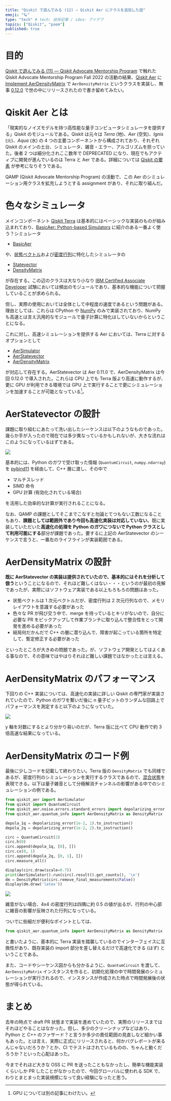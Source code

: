 ```yaml
---
title: "Qiskit で遊んでみる (12) — Qiskit Aer にクラスを追加した話"
emoji: "🪐"
type: "tech" # tech: 技術記事 / idea: アイデア
topics: ["Qiskit", "poem"]
published: true
---
```


# 目的

[Qiskit で遊んでみる (11) — Qiskit Advocate Mentorship Program](/derwind/articles/dwd-qiskit11) で触れた Qiskit Advocate Mentorship Program Fall 2022 の活動の結果、[Qiskit Aer](https://github.com/Qiskit/qiskit-aer) に [Implement AerDensityMatrix](https://github.com/Qiskit/qiskit-aer/pull/1732) で `AerDensityMatrix` というクラスを実装し、無事 [0.12.0](https://github.com/Qiskit/qiskit-aer/releases/tag/0.12.0) で世の中にリリースされたので書き留めてみたい。

# Qiskit Aer とは

「現実的なノイズモデルを持つ高性能な量子コンピュータシミュレータを提供する」Qiskit のモジュールである。Qiskit は元々は _Terra_ (地)、_Aer_ (空気)、_Ignis_ (火)、_Aqua_ (水) の 4 つの主要コンポーネントから構成されており、それぞれ Qiskit のメインの土台、シミュレータ、雑音・エラー、アルゴリズムを担っていた。後者 2 つは細分化されここ数年で DEPRECATED になり、現在でもアクティブに開発が進んでいるのは Terra と Aer である。詳細については [Qiskit の要素](https://qiskit.org/documentation/locale/ja/the_elements.html) が参考になりそうである。

QAMP (Qiskit Advocate Mentorship Program) の活動で、この Aer のシミュレーション用クラスを拡充しようとする assignment があり、それに取り組んだ。

# 色々なシミュレータ

メインコンポーネント [Qiskit Terra](https://github.com/Qiskit/qiskit-terra) は基本的にはベーシックな実装のものが組み込まれており、[BasicAer: Python-based Simulators](https://qiskit.org/documentation/apidoc/providers_basicaer.html) に紹介のある一番よく使う？シミュレータ

- [BasicAer](https://github.com/Qiskit/qiskit-terra/blob/0.23.3/qiskit/providers/basicaer/__init__.py#L73)

や、[状態ベクトル](https://ja.wikipedia.org/wiki/%E9%87%8F%E5%AD%90%E7%8A%B6%E6%85%8B)および[密度行列](https://ja.wikipedia.org/wiki/%E5%AF%86%E5%BA%A6%E8%A1%8C%E5%88%97)に特化したシミュレータの

- [Statevector](https://github.com/Qiskit/qiskit-terra/blob/0.23.3/qiskit/quantum_info/states/statevector.py)
- [DensityMatrix](https://github.com/Qiskit/qiskit-terra/blob/0.23.3/qiskit/quantum_info/states/densitymatrix.py)

が存在する。この辺のクラスは大なり小なり [IBM Certified Associate Developer](https://www.ibm.com/training/certification/C0010300) 試験においては頻出のモジュールであり、基本的な機能について把握していることが求められる。

但し、実際の使用においては全体として中程度の速度であるという問題がある。理由としては、これらは CPython や [NumPy](https://numpy.org/) のみで実装されており、NumPy も高速とは言え汎用的なモジュールで量子計算に特化はしていないからということになる。

これに対し、高速シミュレーションを提供する Aer においては、Terra に対するオプションとして

- [AerSimulator](https://github.com/Qiskit/qiskit-aer/blob/0.12.0/qiskit_aer/backends/aer_simulator.py)
- [AerStatevector](https://github.com/Qiskit/qiskit-aer/blob/0.12.0/qiskit_aer/quantum_info/states/aer_statevector.py)
- [AerDensityMatrix](https://github.com/Qiskit/qiskit-aer/blob/0.12.0/qiskit_aer/quantum_info/states/aer_densitymatrix.py)

が対応して存在する。AerStatevector は Aer 0.11.0 で、AerDensityMatrix は今回 0.12.0 で導入された。これらは CPU 上でも Terra 版より高速に動作するが、更に GPU が利用できる環境では GPU 上で実行することで更にシミュレーションを加速することが可能となっている[^1]。

[^1]: GPU については別の記事にわけたい。

# AerStatevector の設計

課題に取り組むにあたって洗い出したシーケンスは以下のようなものであった。幾らか手が入ったので現在では多少異なっているかもしれないが、大きな流れはこのようになっているはずである。

![](/images/dwd-qiskit12/001.png)

基本的には、Python のガワで受け取った情報 (`QuantumCircuit`, `numpy.ndarray`) を [pybind11](https://github.com/pybind/pybind11) を経由して、C++ 層に渡し、その中で

- マルチスレッド
- SIMD 命令
- GPU 計算 (有効化されている場合)

を活用した効率的な計算が実行されることになる。

なお、QAMP の課題としてそこまでこなすと勿論とてつもない工数になることもあり、**課題としては範囲外であり今回も高速化実装は対応していない**。既に実装していただいた**高速化の処理を Python のガワにつないで Python クラスとして利用可能にする**部分が課題であった。要するに上記の AerStatevector のシーケンスで言うと、一番左のライフラインが実装範囲である。

# AerDensityMatrix の設計

**既に AerStatevector の実装は提供されていたので、基本的にはそれを分析して倣う**ということになるので、それほど難しくはない・・・というのが最初の見解であったが、実際にはソフトウェア実装である以上もろもろの問題はあった。

- 状態ベクトルは 1 次元ベクトルだが、密度行列は 2 次元行列なので、メモリレイアウトを意識する必要があった
- 色々な PR が飛び交う中で、merge を待っているとキリがないので、自分に必要な PR をピックアップして作業ブランチに取り込んで整合性をとって開発を進める必要があった
- 結局何だかんだで C++ の層に潜り込んで、障害が起こっている箇所を特定して、暫定修正する必要があった

といったところが大きめの問題であった。が、ソフトウェア開発としてはよくある事なので、その意味ではやはりそれほど難しい課題ではなかったとは言える。

# AerDensityMatrix のパフォーマンス

下回りの C++ 実装については、高速化の実装に詳しい Qiskit の専門家が実装されていたので、Python のガワを繋いだ後に n 量子ビットのランダムな回路上でパフォーマンスを測定すると以下のようになっていた。

![](/images/dwd-qiskit12/002.png)

y 軸を対数にするとより分かり易いのだが、Terra 版に比べて CPU 動作で約 3 倍高速な結果になっている。

# AerDensityMatrix のコード例

最後に少しコードを記載して終わりたい。Terra 版の `DensityMatrix` でも同様であるが、密度行列のシミュレーションを実行するクラスであるので、[混合状態](https://ja.wikipedia.org/wiki/%E9%87%8F%E5%AD%90%E7%8A%B6%E6%85%8B#%E6%B7%B7%E5%90%88%E7%8A%B6%E6%85%8B)を表現できる。以下は量子雑音として分極解消チャンネルの影響がある中でのシミュレーションの例である。

```python
from qiskit_aer import AerSimulator
from qiskit import QuantumCircuit
from qiskit_aer.noise.errors.standard_errors import depolarizing_error
from qiskit_aer.quantum_info import AerDensityMatrix as DensityMatrix

depola_1q = depolarizing_error(1e-2, 1).to_instruction()
depola_2q = depolarizing_error(1e-2, 2).to_instruction()

circ = QuantumCircuit(2)
circ.h(0)
circ.append(depola_1q, [0], [])
circ.cx(0, 1)
circ.append(depola_2q, [0, 1], [])
circ.measure_all()

display(circ.draw(scale=0.7))
print(AerSimulator().run(circ).result().get_counts(), '\n')
dm = DensityMatrix(circ.remove_final_measurements(False))
display(dm.draw('latex'))
```

![](/images/dwd-qiskit12/003.png)

雑音がない場合、4x4 の密度行列は四隅に約 0.5 の値が出るが、行列の中心部に雑音の影響が反映された行列になっている。

ついでに些細だが便利なポイントとしては、

```python
from qiskit_aer.quantum_info import AerDensityMatrix as DensityMatrix
```

と書いたように、基本的に Terra 実装を踏襲しているのでインターフェイスに互換性があり、既存実装の import 部分を差し替えるだけで高速化できる (はず) ということである。

また、コードやシーケンス図からも分かるように、`QuantumCircuit` を渡して、`AerDensityMatrix` インスタンスを作ると、初期化処理の中で時間発展のシミュレーションが実行されるので、インスタンスが作成された時点で時間発展後の状態が得られている。

# まとめ

去年の時点で draft PR 状態まで実装を進めていたので、実際のリリースまではそれほどやることはなかった。但し、多少のクリーンナップなどはあり、Python と C++ のファサード？と言うか多少の責任範囲の見直しなど細かい事もあった。とは言え、実際に正式にリリースされると、何かバグレポートが来るんじゃないだろうか？とか、CI でテストはされているものの、ちゃんと動くだろうか？といった心配はあった。

今までそれほど大きな OSS に PR を送ったこともなかったし、簡単な機能実装くらいしか PR したことがなかったので、今回グローバルに使われる SDK で、わりとまとまった実装規模になって良い経験になったと思う。
